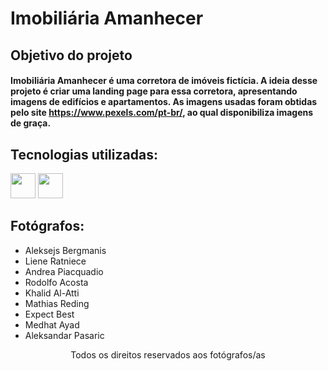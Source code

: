 # Imobiliária Amanhecer
## Objetivo do projeto
#### Imobiliária Amanhecer é uma corretora de imóveis fictícia. A ideia desse projeto é criar uma landing page para essa corretora, apresentando imagens de edifícios e apartamentos. As imagens usadas foram obtidas pelo site https://www.pexels.com/pt-br/, ao qual disponibiliza imagens de graça.
## Tecnologias utilizadas:
<div>
<img src="https://cdn.jsdelivr.net/gh/devicons/devicon/icons/html5/html5-original-wordmark.svg" width="40" height="40"/>
<img src="https://cdn.jsdelivr.net/gh/devicons/devicon/icons/css3/css3-original-wordmark.svg" width="40" height="40"/>
</div>

<h2>
Fotógrafos:
</h2>
<p align="justify">
<ul>
<li>Aleksejs Bergmanis</li>
<li>Liene Ratniece</li>
<li>Andrea Piacquadio</li>
<li>Rodolfo Acosta</li>
<li>Khalid Al-Atti</li>
<li>Mathias Reding</li>
<li>Expect Best</li>
<li>Medhat Ayad</li>
<li>Aleksandar Pasaric</li>
</ul>

</p>

<p align="center">
Todos os direitos reservados aos fotógrafos/as
</p>


